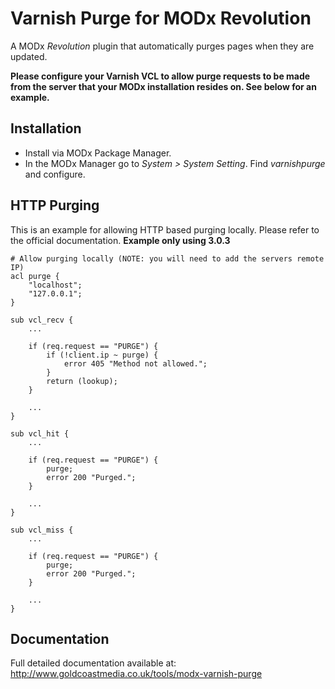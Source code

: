 Varnish Purge for MODx Revolution
=============================

A MODx *Revolution* plugin that automatically purges pages when they are updated.

**Please configure your Varnish VCL to allow purge requests to be made
from the server that your MODx installation resides on. See below for an example.**

Installation
-----------
- Install via MODx Package Manager.
- In the MODx Manager go to *System > System Setting*. Find *varnishpurge* and configure.

HTTP Purging
-----------
This is an example for allowing HTTP based purging locally. Please refer
to the official documentation. **Example only using 3.0.3**

```
# Allow purging locally (NOTE: you will need to add the servers remote IP)
acl purge {
	"localhost";
	"127.0.0.1";
}

sub vcl_recv {
	...
	
	if (req.request == "PURGE") {
		if (!client.ip ~ purge) {
			error 405 "Method not allowed.";
		}
		return (lookup);
	}
	
	...
}

sub vcl_hit {
	...
	
	if (req.request == "PURGE") {
		purge;
		error 200 "Purged.";
	}
	
	...
}

sub vcl_miss {
	...
	
	if (req.request == "PURGE") {
		purge;
		error 200 "Purged.";
	}
	
	...
}

```

Documentation
------------
Full detailed documentation available at:
http://www.goldcoastmedia.co.uk/tools/modx-varnish-purge
